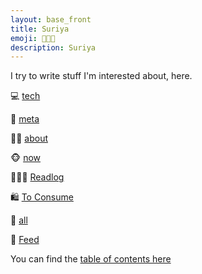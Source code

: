 ```yaml
---
layout: base_front
title: Suriya
emoji: 🧑🏻‍💻
description: Suriya
---
```


I try to write stuff I'm interested about, here.


💻  [tech](tech)

🦋  [meta](/meta)

🧙🏻  [about](/about)

🐵   [now](/now)

🧑🏻‍🏫    [Readlog](/readlog)

🛍      [To Consume](/to_consume)

🦾  [all](/all)

🦏   [Feed](/feed.xml)

You can find the [table of contents here](/toc)


